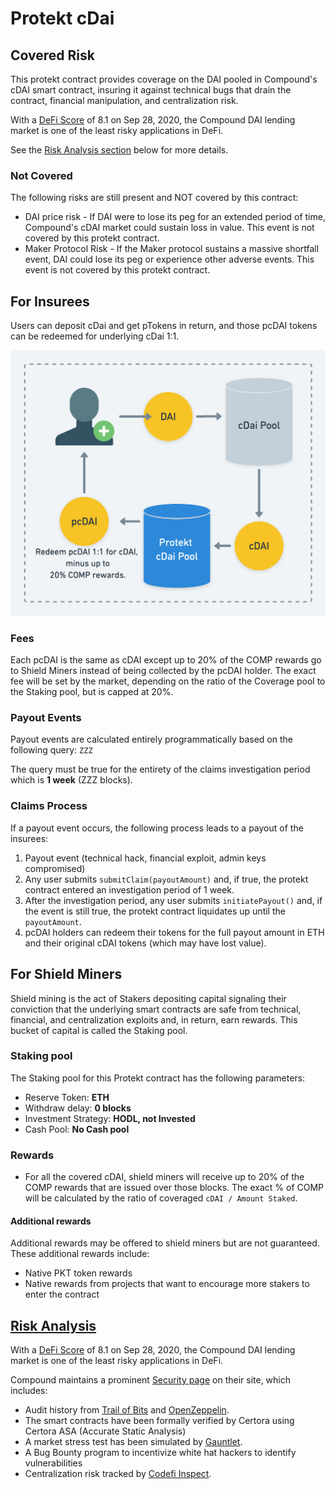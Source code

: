 # Protekt cDai
## Covered Risk
This protekt contract provides coverage on the DAI pooled in Compound's cDAI smart contract, insuring it against technical bugs that drain the contract, financial manipulation, and centralization risk.

With a [DeFi Score](https://app.defiscore.io/assets/dai) of 8.1 on Sep 28, 2020, the Compound DAI lending market is one of the least risky applications in DeFi.

See the [Risk Analysis section](#risk-analysis) below for more details.

### Not Covered
The following risks are still present and NOT covered by this contract:
* DAI price risk - If DAI were to lose its peg for an extended period of time, Compound's cDAI market could sustain loss in value. This event is not covered by this protekt contract.
* Maker Protocol Risk - If the Maker protocol sustains a massive shortfall event, DAI could lose its peg or experience other adverse events. This event is not covered by this protekt contract.

## For Insurees
Users can deposit cDai and get pTokens in return, and those pcDAI tokens can be redeemed for underlying cDai 1:1.

![pToken Image](/img/pTokenDiagram.png)

### Fees
Each pcDAI is the same as cDAI except up to 20% of the COMP rewards go to Shield Miners instead of being collected by the pcDAI holder. The exact fee will be set by the market, depending on the ratio of the Coverage pool to the Staking pool, but is capped at 20%.

### Payout Events
Payout events are calculated entirely programmatically based on the following query:
`ZZZ`

The query must be true for the entirety of the claims investigation period which is **1 week** (ZZZ blocks).

### Claims Process
If a payout event occurs, the following process leads to a payout of the insurees:
1. Payout event (technical hack, financial exploit, admin keys compromised)
2. Any user submits `submitClaim(payoutAmount)` and, if true, the protekt contract entered an investigation period of 1 week.
3. After the investigation period, any user submits `initiatePayout()` and, if the event is still true, the protekt contract liquidates up until the `payoutAmount`.
4. pcDAI holders can redeem their tokens for the full payout amount in ETH and their original cDAI tokens (which may have lost value).

## For Shield Miners
Shield mining is the act of Stakers depositing capital signaling their conviction that the underlying smart contracts are safe from technical, financial, and centralization exploits and, in return, earn rewards. This bucket of capital is called the Staking pool.

### Staking pool
The Staking pool for this Protekt contract has the following parameters:
* Reserve Token: **ETH**
* Withdraw delay: **0 blocks**
* Investment Strategy: **HODL, not Invested**
* Cash Pool: **No Cash pool**

### Rewards
* For all the covered cDAI, shield miners will receive up to 20% of the COMP rewards that are issued over those blocks. The exact % of COMP will be calculated by the ratio of coveraged `cDAI / Amount Staked`.

#### Additional rewards
Additional rewards may be offered to shield miners but are not guaranteed. These additional rewards include:
* Native PKT token rewards
* Native rewards from projects that want to encourage more stakers to enter the contract

## [Risk Analysis](#risk-analysis)
With a [DeFi Score](https://app.defiscore.io/assets/dai) of 8.1 on Sep 28, 2020, the Compound DAI lending market is one of the least risky applications in DeFi.

Compound maintains a prominent [Security page](https://compound.finance/docs/security) on their site, which includes:
* Audit history from [Trail of Bits](https://www.trailofbits.com/) and [OpenZeppelin](https://openzeppelin.com/).
* The smart contracts have been formally verified by Certora using Certora ASA (Accurate Static Analysis)
* A market stress test has been simulated by [Gauntlet](https://gauntlet.network/).
* A Bug Bounty program to incentivize white hat hackers to identify vulnerabilities
* Centralization risk tracked by [Codefi Inspect](https://inspect.codefi.network/).
